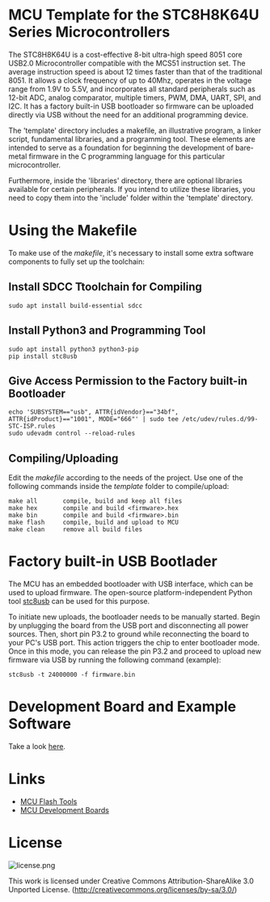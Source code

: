 # MCU Template for the STC8H8K64U Series Microcontrollers
The STC8H8K64U is a cost-effective 8-bit ultra-high speed 8051 core USB2.0 Microcontroller compatible with the MCS51 instruction set. The average instruction speed is about 12 times faster than that of the traditional 8051. It allows a clock frequency of up to 40Mhz, operates in the voltage range from 1.9V to 5.5V, and incorporates all standard peripherals such as 12-bit ADC, analog comparator, multiple timers, PWM, DMA, UART, SPI, and I2C. It has a factory built-in USB bootloader so firmware can be uploaded directly via USB without the need for an additional programming device.

The 'template' directory includes a makefile, an illustrative program, a linker script, fundamental libraries, and a programming tool. These elements are intended to serve as a foundation for beginning the development of bare-metal firmware in the C programming language for this particular microcontroller.

Furthermore, inside the 'libraries' directory, there are optional libraries available for certain peripherals. If you intend to utilize these libraries, you need to copy them into the 'include' folder within the 'template' directory.

# Using the Makefile
To make use of the *makefile*, it's necessary to install some extra software components to fully set up the toolchain:

## Install SDCC Ttoolchain for Compiling
```
sudo apt install build-essential sdcc
```

## Install Python3 and Programming Tool
```
sudo apt install python3 python3-pip
pip install stc8usb
```

## Give Access Permission to the Factory built-in Bootloader
```
echo 'SUBSYSTEM=="usb", ATTR{idVendor}=="34bf", ATTR{idProduct}=="1001", MODE="666"' | sudo tee /etc/udev/rules.d/99-STC-ISP.rules
sudo udevadm control --reload-rules
```

## Compiling/Uploading
Edit the *makefile* according to the needs of the project. Use one of the following commands inside the *template* folder to compile/upload:

```
make all       compile, build and keep all files
make hex       compile and build <firmware>.hex
make bin       compile and build <firmware>.bin
make flash     compile, build and upload to MCU
make clean     remove all build files
```

# Factory built-in USB Bootlader
The MCU has an embedded bootloader with USB interface, which can be used to upload firmware. The open-source platform-independent Python tool [stc8usb](https://pypi.org/project/stc8usb/) can be used for this purpose.

To initiate new uploads, the bootloader needs to be manually started. Begin by unplugging the board from the USB port and disconnecting all power sources. Then, short pin P3.2 to ground while reconnecting the board to your PC's USB port. This action triggers the chip to enter bootloader mode. Once in this mode, you can release the pin P3.2 and proceed to upload new firmware via USB by running the following command (example):

```
stc8usb -t 24000000 -f firmware.bin
```

# Development Board and Example Software
Take a look [here](https://github.com/wagiminator/Development-Boards/tree/main/STC8H8K64U_DevBoard).

# Links
- [MCU Flash Tools](https://github.com/wagiminator/MCU-Flash-Tools)
- [MCU Development Boards](https://github.com/wagiminator/Development-Boards)

# License

![license.png](https://i.creativecommons.org/l/by-sa/3.0/88x31.png)

This work is licensed under Creative Commons Attribution-ShareAlike 3.0 Unported License. 
(http://creativecommons.org/licenses/by-sa/3.0/)
